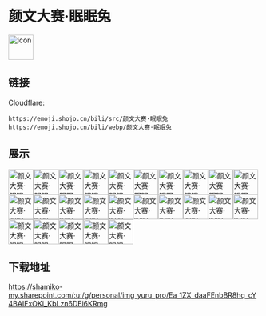 # 颜文大赛·眠眠兔
<img src="https://emoji.shojo.cn/bili/src/颜文大赛·眠眠兔/icon.png" width="50" height="50" alt="icon">

## 链接
Cloudflare:
```
https://emoji.shojo.cn/bili/src/颜文大赛·眠眠兔
https://emoji.shojo.cn/bili/webp/颜文大赛·眠眠兔
```
## 展示
<img src="https://emoji.shojo.cn/bili/src/颜文大赛·眠眠兔/颜文大赛·眠眠兔-我三岁.png" width="50" height="50" alt="颜文大赛·眠眠兔-我三岁"><img src="https://emoji.shojo.cn/bili/src/颜文大赛·眠眠兔/颜文大赛·眠眠兔-我五岁.png" width="50" height="50" alt="颜文大赛·眠眠兔-我五岁"><img src="https://emoji.shojo.cn/bili/src/颜文大赛·眠眠兔/颜文大赛·眠眠兔-你多大.png" width="50" height="50" alt="颜文大赛·眠眠兔-你多大"><img src="https://emoji.shojo.cn/bili/src/颜文大赛·眠眠兔/颜文大赛·眠眠兔-他们都有.png" width="50" height="50" alt="颜文大赛·眠眠兔-他们都有"><img src="https://emoji.shojo.cn/bili/src/颜文大赛·眠眠兔/颜文大赛·眠眠兔-我也要.png" width="50" height="50" alt="颜文大赛·眠眠兔-我也要"><img src="https://emoji.shojo.cn/bili/src/颜文大赛·眠眠兔/颜文大赛·眠眠兔-宝宝.png" width="50" height="50" alt="颜文大赛·眠眠兔-宝宝"><img src="https://emoji.shojo.cn/bili/src/颜文大赛·眠眠兔/颜文大赛·眠眠兔-宇航员.png" width="50" height="50" alt="颜文大赛·眠眠兔-宇航员"><img src="https://emoji.shojo.cn/bili/src/颜文大赛·眠眠兔/颜文大赛·眠眠兔-侦探.png" width="50" height="50" alt="颜文大赛·眠眠兔-侦探"><img src="https://emoji.shojo.cn/bili/src/颜文大赛·眠眠兔/颜文大赛·眠眠兔-科学家.png" width="50" height="50" alt="颜文大赛·眠眠兔-科学家"><img src="https://emoji.shojo.cn/bili/src/颜文大赛·眠眠兔/颜文大赛·眠眠兔-医生.png" width="50" height="50" alt="颜文大赛·眠眠兔-医生"><img src="https://emoji.shojo.cn/bili/src/颜文大赛·眠眠兔/颜文大赛·眠眠兔-消防员.png" width="50" height="50" alt="颜文大赛·眠眠兔-消防员"><img src="https://emoji.shojo.cn/bili/src/颜文大赛·眠眠兔/颜文大赛·眠眠兔-老师.png" width="50" height="50" alt="颜文大赛·眠眠兔-老师"><img src="https://emoji.shojo.cn/bili/src/颜文大赛·眠眠兔/颜文大赛·眠眠兔-画家.png" width="50" height="50" alt="颜文大赛·眠眠兔-画家"><img src="https://emoji.shojo.cn/bili/src/颜文大赛·眠眠兔/颜文大赛·眠眠兔-歌手.png" width="50" height="50" alt="颜文大赛·眠眠兔-歌手"><img src="https://emoji.shojo.cn/bili/src/颜文大赛·眠眠兔/颜文大赛·眠眠兔-小卖部老板.png" width="50" height="50" alt="颜文大赛·眠眠兔-小卖部老板"><img src="https://emoji.shojo.cn/bili/src/颜文大赛·眠眠兔/颜文大赛·眠眠兔-图书管理员.png" width="50" height="50" alt="颜文大赛·眠眠兔-图书管理员"><img src="https://emoji.shojo.cn/bili/src/颜文大赛·眠眠兔/颜文大赛·眠眠兔-马戏团.png" width="50" height="50" alt="颜文大赛·眠眠兔-马戏团"><img src="https://emoji.shojo.cn/bili/src/颜文大赛·眠眠兔/颜文大赛·眠眠兔-赵.png" width="50" height="50" alt="颜文大赛·眠眠兔-赵"><img src="https://emoji.shojo.cn/bili/src/颜文大赛·眠眠兔/颜文大赛·眠眠兔-钱.png" width="50" height="50" alt="颜文大赛·眠眠兔-钱"><img src="https://emoji.shojo.cn/bili/src/颜文大赛·眠眠兔/颜文大赛·眠眠兔-孙.png" width="50" height="50" alt="颜文大赛·眠眠兔-孙"><img src="https://emoji.shojo.cn/bili/src/颜文大赛·眠眠兔/颜文大赛·眠眠兔-李.png" width="50" height="50" alt="颜文大赛·眠眠兔-李"><img src="https://emoji.shojo.cn/bili/src/颜文大赛·眠眠兔/颜文大赛·眠眠兔-周.png" width="50" height="50" alt="颜文大赛·眠眠兔-周"><img src="https://emoji.shojo.cn/bili/src/颜文大赛·眠眠兔/颜文大赛·眠眠兔-吴.png" width="50" height="50" alt="颜文大赛·眠眠兔-吴"><img src="https://emoji.shojo.cn/bili/src/颜文大赛·眠眠兔/颜文大赛·眠眠兔-郑.png" width="50" height="50" alt="颜文大赛·眠眠兔-郑"><img src="https://emoji.shojo.cn/bili/src/颜文大赛·眠眠兔/颜文大赛·眠眠兔-王.png" width="50" height="50" alt="颜文大赛·眠眠兔-王">

## 下载地址

https://shamiko-my.sharepoint.com/:u:/g/personal/img_yuru_pro/Ea_1ZX_daaFEnbBR8hq_cY4BAIFxOKi_KbLzn6DEi6KRmg